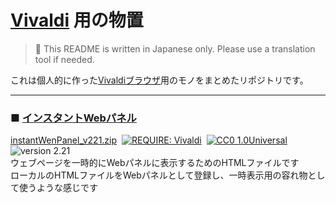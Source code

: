 # [Vivaldi] 用の物置
<!--
[![REQUIRE: Vivaldi](https://img.shields.io/static/v1?label=vivaldi&message=utils&color=ef3939&logo=vivaldi)][vivaldi]&nbsp;
[![CC0 1.0Universal](https://img.shields.io/static/v1?label=license&message=CC0&color=28c)](https://creativecommons.org/publicdomain/zero/1.0/ "CC0 1.0Universal")&nbsp;
![version 2.21](https://img.shields.io/static/v1?label=version&message=2.21&color=2a2 "version: 2.21")&nbsp;
<br/> -->
> 🍙 This README is written in Japanese only.  Please use a translation tool if needed.  

これは個人的に作った[Vivaldiブラウザ][vivaldi]用のモノをまとめたリポジトリです。
<br/>

[vivaldi]: https://vivaldi.com/ "Powerful. Personal. Private."

- - - - - - - -
### ■ [インスタントWebパネル](/instantWebPanel)  
[instantWenPanel_v221.zip](https://github.com/hongkong3/MyStorage-vivaldi/releases/download/iwp-v2.21/instantWebPanel_v221.zip)&nbsp;
[![REQUIRE: Vivaldi](https://img.shields.io/static/v1?label=vivaldi&message=utils&color=ef3939&logo=vivaldi)][vivaldi]&nbsp;
[![CC0 1.0Universal](https://img.shields.io/static/v1?label=license&message=CC0&color=28c)](https://creativecommons.org/publicdomain/zero/1.0/ "CC0 1.0Universal")&nbsp;
![version 2.21](https://img.shields.io/static/v1?label=version&message=2.21&color=2a2 "version: 2.21")&nbsp;
<br/>
ウェブページを一時的にWebパネルに表示するためのHTMLファイルです  
ローカルのHTMLファイルをWebパネルとして登録し、一時表示用の容れ物として使うような感じです  

